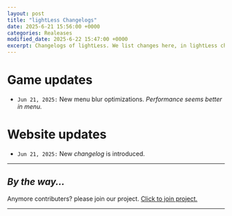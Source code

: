 ```yaml
---
layout: post
title: "lightLess Changelogs"
date: 2025-6-21 15:56:00 +0000
categories: Realeases
modified_date: 2025-6-22 15:47:00 +0000
excerpt: Changelogs of lightLess. We list changes here, in lightLess changelogs.
---
```




# Game updates

- `Jun 21, 2025:` New menu blur optimizations. _Performance seems better in menu._

# Website updates

- `Jun 21, 2025:` New _changelog_ is introduced.

---

## _By the way..._

Anymore contributers? please join our project. [Click to join project.](https://lightless-dev.github.io/Blog/common/2025/06/12/Contribute-to-us.html)

---


